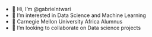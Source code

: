 - 👋 Hi, I’m @gabrielntwari
- 👀 I’m interested in Data Science and Machine Learning 
- 🌱 Carnegie Mellon University Africa Alumnus
- 💞️ I’m looking to collaborate on Data science projects 


<!---
gabrielntwari/gabrielntwari is a ✨ special ✨ repository because its `README.md` (this file) appears on your GitHub profile.
You can click the Preview link to take a look at your changes.
--->
